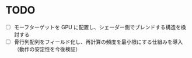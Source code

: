 # TODO

- [ ] モーフターゲットを GPU に配置し、シェーダー側でブレンドする構造を検討する
- [ ] 骨行列配列をフィールド化し、再計算の頻度を最小限にする仕組みを導入（動作の安定性を今後検証）
